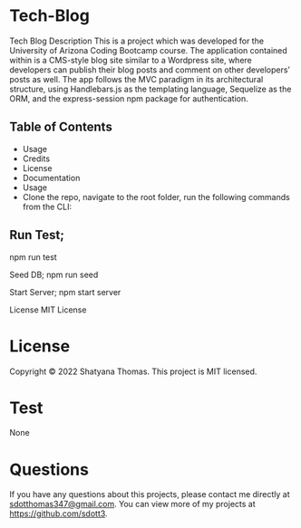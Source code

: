 # Tech-Blog

Tech Blog
Description
This is a project which was developed for the University of Arizona Coding Bootcamp course. The application contained within is a CMS-style blog site similar to a Wordpress site, where developers can publish their blog posts and comment on other developers’ posts as well. The app follows the MVC paradigm in its architectural structure, using Handlebars.js as the templating language, Sequelize as the ORM, and the express-session npm package for authentication.

## Table of Contents
* Usage
* Credits
* License
* Documentation
* Usage
* Clone the repo, navigate to the root folder, run the following commands from the CLI:

## Run Test;
npm run test

Seed DB;
npm run seed

Start Server;
npm start server

License
MIT License

# License 
Copyright © 2022 Shatyana Thomas.
This project is MIT licensed.

# Test 
None

# Questions
If you have any questions about this projects, please contact me directly at sdotthomas347@gmail.com. You can view more of my projects at https://github.com/sdott3.
